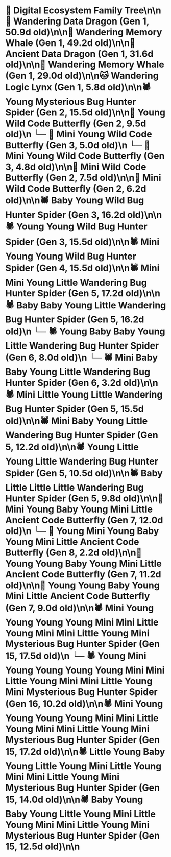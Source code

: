 # 🌳 Digital Ecosystem Family Tree\n\n🐉 Wandering Data Dragon (Gen 1, 50.9d old)\n\n🐋 Wandering Memory Whale (Gen 1, 49.2d old)\n\n🐉 Ancient Data Dragon (Gen 1, 31.6d old)\n\n🐋 Wandering Memory Whale (Gen 1, 29.0d old)\n\n🐱 Wandering Logic Lynx (Gen 1, 5.8d old)\n\n🕷️ Young Mysterious Bug Hunter Spider (Gen 2, 15.5d old)\n\n🦋 Young Wild Code Butterfly (Gen 2, 9.5d old)\n  └─ 🦋 Mini Young Wild Code Butterfly (Gen 3, 5.0d old)\n  └─ 🦋 Mini Young Wild Code Butterfly (Gen 3, 4.8d old)\n\n🦋 Mini Wild Code Butterfly (Gen 2, 7.5d old)\n\n🦋 Mini Wild Code Butterfly (Gen 2, 6.2d old)\n\n🕷️ Baby Young Wild Bug Hunter Spider (Gen 3, 16.2d old)\n\n🕷️ Young Young Wild Bug Hunter Spider (Gen 3, 15.5d old)\n\n🕷️ Mini Young Young Wild Bug Hunter Spider (Gen 4, 15.5d old)\n\n🕷️ Mini Mini Young Little Wandering Bug Hunter Spider (Gen 5, 17.2d old)\n\n🕷️ Baby Baby Young Little Wandering Bug Hunter Spider (Gen 5, 16.2d old)\n  └─ 🕷️ Young Baby Baby Young Little Wandering Bug Hunter Spider (Gen 6, 8.0d old)\n  └─ 🕷️ Mini Baby Baby Young Little Wandering Bug Hunter Spider (Gen 6, 3.2d old)\n\n🕷️ Mini Little Young Little Wandering Bug Hunter Spider (Gen 5, 15.5d old)\n\n🕷️ Mini Baby Young Little Wandering Bug Hunter Spider (Gen 5, 12.2d old)\n\n🕷️ Young Little Young Little Wandering Bug Hunter Spider (Gen 5, 10.5d old)\n\n🕷️ Baby Little Little Little Wandering Bug Hunter Spider (Gen 5, 9.8d old)\n\n🦋 Mini Young Baby Young Mini Little Ancient Code Butterfly (Gen 7, 12.0d old)\n  └─ 🦋 Young Mini Young Baby Young Mini Little Ancient Code Butterfly (Gen 8, 2.2d old)\n\n🦋 Young Young Baby Young Mini Little Ancient Code Butterfly (Gen 7, 11.2d old)\n\n🦋 Young Young Baby Young Mini Little Ancient Code Butterfly (Gen 7, 9.0d old)\n\n🕷️ Mini Young Young Young Young Mini Mini Little Young Mini Mini Little Young Mini Mysterious Bug Hunter Spider (Gen 15, 17.5d old)\n  └─ 🕷️ Young Mini Young Young Young Young Mini Mini Little Young Mini Mini Little Young Mini Mysterious Bug Hunter Spider (Gen 16, 10.2d old)\n\n🕷️ Mini Young Young Young Young Mini Mini Little Young Mini Mini Little Young Mini Mysterious Bug Hunter Spider (Gen 15, 17.2d old)\n\n🕷️ Little Young Baby Young Little Young Mini Little Young Mini Mini Little Young Mini Mysterious Bug Hunter Spider (Gen 15, 14.0d old)\n\n🕷️ Baby Young Baby Young Little Young Mini Little Young Mini Mini Little Young Mini Mysterious Bug Hunter Spider (Gen 15, 12.5d old)\n\n